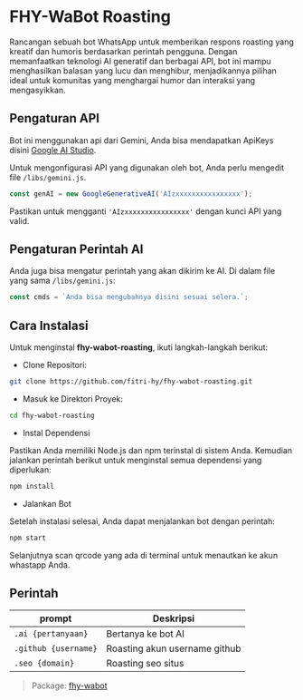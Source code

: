 # FHY-WaBot Roasting

Rancangan sebuah bot WhatsApp untuk memberikan respons roasting yang kreatif dan humoris berdasarkan perintah pengguna. Dengan memanfaatkan teknologi AI generatif dan berbagai API, bot ini mampu menghasilkan balasan yang lucu dan menghibur, menjadikannya pilihan ideal untuk komunitas yang menghargai humor dan interaksi yang mengasyikkan.

## Pengaturan API

Bot ini menggunakan api dari Gemini, Anda bisa mendapatkan ApiKeys disini [Google AI Studio](https://aistudio.google.com/).

Untuk mengonfigurasi API yang digunakan oleh bot, Anda perlu mengedit file `/libs/gemini.js`.

```javascript
const genAI = new GoogleGenerativeAI('AIzxxxxxxxxxxxxxxxx');
```

Pastikan untuk mengganti `'AIzxxxxxxxxxxxxxxxx'` dengan kunci API yang valid.

## Pengaturan Perintah AI

Anda juga bisa mengatur perintah yang akan dikirim ke AI. Di dalam file yang sama `/libs/gemini.js`:

```javascript
const cmds = `Anda bisa mengubahnya disini sesuai selera.`;

```

## Cara Instalasi

Untuk menginstal **fhy-wabot-roasting**, ikuti langkah-langkah berikut:

- Clone Repositori:

```bash
git clone https://github.com/fitri-hy/fhy-wabot-roasting.git
```

- Masuk ke Direktori Proyek:

```bash
cd fhy-wabot-roasting
```
- Instal Dependensi

Pastikan Anda memiliki Node.js dan npm terinstal di sistem Anda. Kemudian jalankan perintah berikut untuk menginstal semua dependensi yang diperlukan:

```bash
npm install
```

- Jalankan Bot

Setelah instalasi selesai, Anda dapat menjalankan bot dengan perintah:

```bash
npm start
```

Selanjutnya scan qrcode yang ada di terminal untuk menautkan ke akun whastapp Anda.

## Perintah

| prompt                | Deskripsi      |
|-----------------------|------------------|
| `.ai {pertanyaan}`    | Bertanya ke bot AI |
| `.github {username}`    | Roasting akun username github |
| `.seo {domain}`    | Roasting seo situs |

> Package: [fhy-wabot](https://www.npmjs.com/package/fhy-wabot)